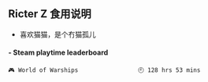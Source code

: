 ## Ricter Z 食用说明
- 喜欢猫猫，是个冇猫孤儿

<!-- steam-box start -->
#### - Steam playtime leaderboard
```text
🎮 World of Warships                 🕘 128 hrs 53 mins
```
<!-- Powered by https://github.com/YouEclipse/steam-box . -->
<!-- steam-box end -->
